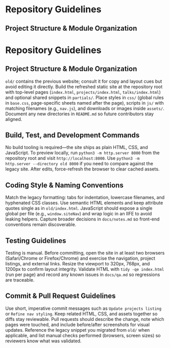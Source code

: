 # Repository Guidelines

## Project Structure & Module Organization
# Repository Guidelines

## Project Structure & Module Organization
`old/` contains the previous website; consult it for copy and layout cues but avoid editing it directly. Build the refreshed static site at the repository root with top-level pages (`index.html`, `projects/index.html`, `talks/index.html`) and optional shared snippets in `partials/`. Place styles in `css/` (global rules in `base.css`, page-specific sheets named after the page), scripts in `js/` with matching filenames (e.g., `nav.js`), and downloads or images inside `assets/`. Document any new directories in `README.md` so future contributors stay aligned.

## Build, Test, and Development Commands
No build tooling is required—the site ships as plain HTML, CSS, and JavaScript. To preview locally, run `python3 -m http.server 8000` from the repository root and visit `http://localhost:8000`. Use `python3 -m http.server --directory old 8000` if you need to compare against the legacy site. After edits, force-refresh the browser to clear cached assets.

## Coding Style & Naming Conventions
Match the legacy formatting: tabs for indentation, lowercase filenames, and hyphenated CSS classes. Use semantic HTML elements and keep attribute quotes single as in `old/index.html`. JavaScript should expose a single global per file (e.g., `window.siteNav`) and wrap logic in an IIFE to avoid leaking helpers. Capture broader decisions in `docs/notes.md` so front-end conventions remain discoverable.

## Testing Guidelines
Testing is manual. Before committing, open the site in at least two browsers (Safari/Chrome or Firefox/Chrome) and exercise the navigation, project listings, and external links. Resize the viewport to 320px, 768px, and 1200px to confirm layout integrity. Validate HTML with `tidy -qe index.html` (run per page) and record any known issues in `docs/qa.md` so regressions are traceable.

## Commit & Pull Request Guidelines
Use short, imperative commit messages such as `Update projects listing` or `Refine nav styling`. Keep related HTML, CSS, and assets together so diffs stay reviewable. Pull requests should describe the change, note which pages were touched, and include before/after screenshots for visual updates. Reference the legacy snippet you migrated from `old/` when applicable, and list manual checks performed (browsers, screen sizes) so reviewers know what was validated.
